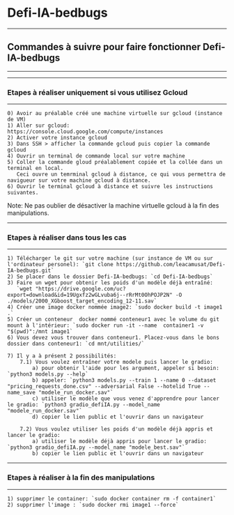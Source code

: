 # Defi-IA-bedbugs

***
## Commandes à suivre pour faire fonctionner Defi-IA-bedbugs
***

***
### Etapes à réaliser uniquement si vous utilisez Gcloud 
***
    0) Avoir au préalable créé une machine virtuelle sur gcloud (instance de VM)
    1) Aller sur gcloud: https://console.cloud.google.com/compute/instances
    2) Activer votre instance gcloud
    3) Dans SSH > afficher la commande gcloud puis copier la commande gcloud
    4) Ouvrir un terminal de commande local sur votre machine
    5) Coller la commande gloud préalablement copiée et la collée dans un terminal en local.
       Ceci ouvre un temrminal gcloud à distance, ce qui vous permettra de navigueur sur votre machine gcloud à distance.
    6) Ouvrir le terminal gcloud à distance et suivre les instructions suivantes.

Note: Ne pas oublier de désactiver la machine virtuelle gcloud à la fin des manipulations.

***
 ### Etapes à réaliser dans tous les cas
***
    1) Télécharger le git sur votre machine (sur instance de VM ou sur l'ordinateur personel): `git clone https://github.com/leacamusat/Defi-IA-bedbugs.git`
    2) Se placer dans le dossier Defi-IA-bedbugs: `cd Defi-IA-bedbugs`
    3) Faire un wget pour obtenir les poids d'un modèle déjà entraîné: 
       `wget "https://drive.google.com/uc?export=download&id=19Ugxfz2wGLvuba6j--rRrMt0OhPOJP2N" -O ./models/2000_XGboost_target_encoding_12-11.sav` 
    4) Créer une image docker nommée image2: `sudo docker build -t image1 .`
    5) Créer un conteneur  docker nommé conteneur1 avec le volume du git mount à l'intérieur: `sudo docker run -it --name  container1 -v "$(pwd)":/mnt image1`
    6) Vous devez vous trouver dans conteneur1. Placez-vous dans le bons dossier dans conteneur1: `cd mnt/utilities/`
    
    7) Il y a à présent 2 possibilités: 
        7.1) Vous voulez entraîner votre modele puis lancer le gradio: 
            a) pour obtenir l'aide pour les argument, appeler si besoin: `python3 models.py --help` 
            b) appeler: `python3 models.py --train 1 --name 0 --dataset "pricing_requests_done.csv" --adversarial False --hotelid True --name_save "modele_run_docker.sav"`
            c) utiliser le modèle que vous venez d'apprendre pour lancer le gradio: `python3 gradio_defiIA.py --model_name "modele_run_docker.sav"`
            d) copier le lien public et l'ouvrir dans un navigateur 
            
        7.2) Vous voulez utiliser les poids d'un modèle déjà appris et lancer le gradio:
            a) utiliser le modèle déjà appris pour lancer le gradio: `python3 gradio_defiIA.py --model_name "modele_best.sav"`
            b) copier le lien public et l'ouvrir dans un navigateur 
      
   
***
 ### Etapes à réaliser à la fin des manipulations
***
    1) supprimer le container: `sudo docker container rm -f container1` 
    2) supprimer l'image : `sudo docker rmi image1 --force`
